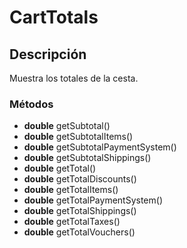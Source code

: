 # CartTotals

## Descripción

Muestra los totales de la cesta.

### Métodos

- **double** getSubtotal()
- **double** getSubtotalItems()
- **double** getSubtotalPaymentSystem()
- **double** getSubtotalShippings()
- **double** getTotal()
- **double** getTotalDiscounts()
- **double** getTotalItems()
- **double** getTotalPaymentSystem()
- **double** getTotalShippings()
- **double** getTotalTaxes()
- **double** getTotalVouchers()
